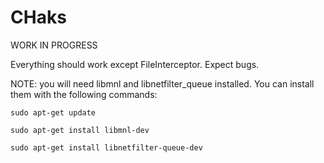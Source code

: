 # CHaks
WORK IN PROGRESS

Everything should work except FileInterceptor. Expect bugs.

NOTE: you will need libmnl and libnetfilter_queue installed.
You can install them with the following commands:


<code>sudo apt-get update</code>

<code>sudo apt-get install libmnl-dev</code>

<code>sudo apt-get install libnetfilter-queue-dev</code>
